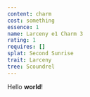 ```yaml
---
content: charm
cost: something
essence: 1
name: Larceny e1 Charm 3
rating: 1
requires: []
splat: Second Sunrise
trait: Larceny
tree: Scoundrel
---
```


Hello **world**!
